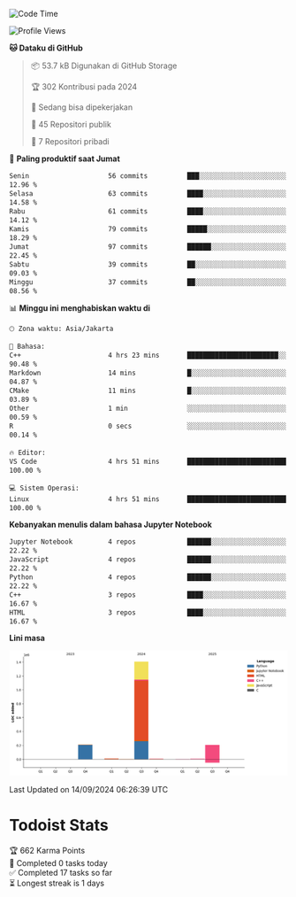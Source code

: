 <!--START_SECTION:waka-->
![Code Time](http://img.shields.io/badge/Code%20Time-35%20hrs%2010%20mins-blue)

![Profile Views](http://img.shields.io/badge/Profil%20dilihat-2-blue)

**🐱 Dataku di GitHub** 

> 📦 53.7 kB Digunakan di GitHub Storage 
 > 
> 🏆 302 Kontribusi pada 2024
 > 
> 💼 Sedang bisa dipekerjakan
 > 
> 📜 45 Repositori publik 
 > 
> 🔑 7 Repositori pribadi 
 > 
📅 **Paling produktif saat Jumat** 

```text
Senin                    56 commits          ███░░░░░░░░░░░░░░░░░░░░░░   12.96 % 
Selasa                   63 commits          ████░░░░░░░░░░░░░░░░░░░░░   14.58 % 
Rabu                     61 commits          ████░░░░░░░░░░░░░░░░░░░░░   14.12 % 
Kamis                    79 commits          █████░░░░░░░░░░░░░░░░░░░░   18.29 % 
Jumat                    97 commits          ██████░░░░░░░░░░░░░░░░░░░   22.45 % 
Sabtu                    39 commits          ██░░░░░░░░░░░░░░░░░░░░░░░   09.03 % 
Minggu                   37 commits          ██░░░░░░░░░░░░░░░░░░░░░░░   08.56 % 
```


📊 **Minggu ini menghabiskan waktu di** 

```text
🕑︎ Zona waktu: Asia/Jakarta

💬 Bahasa: 
C++                      4 hrs 23 mins       ███████████████████████░░   90.48 % 
Markdown                 14 mins             █░░░░░░░░░░░░░░░░░░░░░░░░   04.87 % 
CMake                    11 mins             █░░░░░░░░░░░░░░░░░░░░░░░░   03.89 % 
Other                    1 min               ░░░░░░░░░░░░░░░░░░░░░░░░░   00.59 % 
R                        0 secs              ░░░░░░░░░░░░░░░░░░░░░░░░░   00.14 % 

🔥 Editor: 
VS Code                  4 hrs 51 mins       █████████████████████████   100.00 % 

💻 Sistem Operasi: 
Linux                    4 hrs 51 mins       █████████████████████████   100.00 % 
```

**Kebanyakan menulis dalam bahasa Jupyter Notebook** 

```text
Jupyter Notebook         4 repos             ██████░░░░░░░░░░░░░░░░░░░   22.22 % 
JavaScript               4 repos             ██████░░░░░░░░░░░░░░░░░░░   22.22 % 
Python                   4 repos             ██████░░░░░░░░░░░░░░░░░░░   22.22 % 
C++                      3 repos             ████░░░░░░░░░░░░░░░░░░░░░   16.67 % 
HTML                     3 repos             ████░░░░░░░░░░░░░░░░░░░░░   16.67 % 
```



**Lini masa**

![Lines of Code chart](https://raw.githubusercontent.com/yusuf601/yusuf601/main/assets/bar_graph.png)


 Last Updated on 14/09/2024 06:26:39 UTC
<!--END_SECTION:waka-->
# Todoist Stats

<!-- TODO-IST:START -->
🏆  662 Karma Points           
🌸  Completed 0 tasks today           
✅  Completed 17 tasks so far           
⏳  Longest streak is 1 days
<!-- TODO-IST:END -->
